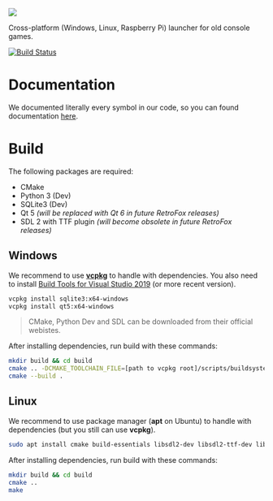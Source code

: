![](https://lazyfox.dev/user/pages/03.projects/retrofox/Full%20logo%20colored%202048.png)

Cross-platform (Windows, Linux, Raspberry Pi) launcher for old console games.


[![Build Status](https://travis-ci.com/lazyfox-studio/retrofox.svg?branch=master)](https://travis-ci.com/lazyfox-studio/retrofox)

# Documentation

We documented literally every symbol in our code, so you can found documentation [here](https://retrofox.lazyfox.dev/docs).


# Build

The following packages are required:
* CMake
* Python 3 (Dev)
* SQLite3 (Dev)
* Qt 5 _(will be replaced with Qt 6 in future RetroFox releases)_
* SDL 2 with TTF plugin _(will become obsolete in future RetroFox releases)_


## Windows

We recommend to use **[vcpkg](https://github.com/Microsoft/vcpkg)** to handle with dependencies.
You also need to install [Build Tools for Visual Studio 2019](https://visualstudio.microsoft.com/downloads/) (or more recent version).

```sh
vcpkg install sqlite3:x64-windows
vcpkg install qt5:x64-windows
```

> CMake, Python Dev and SDL can be downloaded from their official webistes.

After installing dependencies, run build with these commands:

```sh
mkdir build && cd build
cmake .. -DCMAKE_TOOLCHAIN_FILE=[path to vcpkg root]/scripts/buildsystems/vcpkg.cmake
cmake --build .
```


## Linux

We recommend to use package manager (**apt** on Ubuntu) to handle with dependencies (but you still can use **vcpkg**). 

```bash
sudo apt install cmake build-essentials libsdl2-dev libsdl2-ttf-dev libsqlite3-dev python3-dev qtbase5-dev qtdeclarative5-dev
```

After installing dependencies, run build with these commands:

```sh
mkdir build && cd build
cmake ..
make
```
